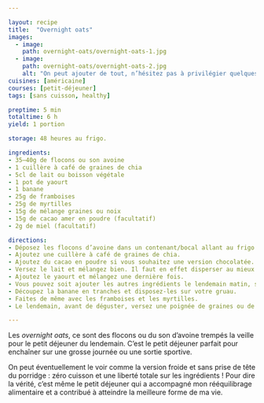 ```yaml
---

layout: recipe
title:  "Overnight oats"
images:
  - image:
    path: overnight-oats/overnight-oats-1.jpg
  - image:
    path: overnight-oats/overnight-oats-2.jpg
    alt: "On peut ajouter de tout, n’hésitez pas à privilégier quelques graines pour amener du croquant et rendre le bol plus intéressant."
cuisines: [américaine]
courses: [petit-déjeuner]
tags: [sans cuisson, healthy]

preptime: 5 min
totaltime: 6 h 
yield: 1 portion

storage: 48 heures au frigo.

ingredients:
- 35–40g de flocons ou son avoine
- 1 cuillère à café de graines de chia
- 5cl de lait ou boisson végétale
- 1 pot de yaourt
- 1 banane
- 25g de framboises
- 25g de myrtilles
- 15g de mélange graines ou noix
- 15g de cacao amer en poudre (facultatif)
- 2g de miel (facultatif)

directions:
- Déposez les flocons d’avoine dans un contenant/bocal allant au frigo.
- Ajoutez une cuillère à café de graines de chia.
- Ajoutez du cacao en poudre si vous souhaitez une version chocolatée.
- Versez le lait et mélangez bien. Il faut en effet disperser au mieux les graines de chia puisque celles-ci vont gonfler au contact prolongé du lait (concept du pudding de chia).
- Ajoutez le yaourt et mélangez une dernière fois.
- Vous pouvez soit ajouter les autres ingrédients le lendemain matin, soit les ajouter maintenant.
- Découpez la banane en tranches et disposez-les sur votre gruau.
- Faites de même avec les framboises et les myrtilles.
- Le lendemain, avant de déguster, versez une poignée de graines ou de noix et un peu de miel si vous êtes un bec sucré.

---
```


Les <i lang="en">overnight oats</i>, ce sont des flocons ou du son d’avoine trempés la veille pour le petit déjeuner du lendemain. C’est le petit déjeuner parfait pour enchaîner sur une grosse journée ou une sortie sportive.

On peut éventuellement le voir comme la version froide et sans prise de tête du porridge&nbsp;: zéro cuisson et une liberté totale sur les ingrédients&nbsp;! Pour dire la vérité, c’est même le petit déjeuner qui a accompagné mon rééquilibrage alimentaire et a contribué à atteindre la meilleure forme de ma vie.
